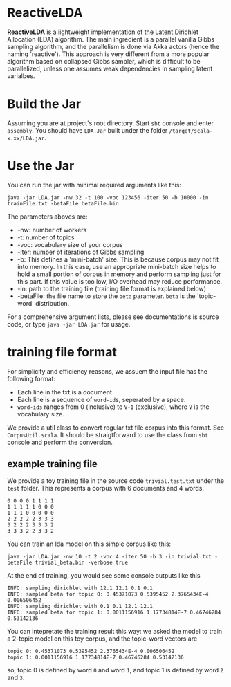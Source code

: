 ReactiveLDA
===========

__ReactiveLDA__ is a lightweight implementation of the Latent Dirichlet Allocation (LDA) algorithm. The main ingredient is a parallel vanilla Gibbs sampling algorithm, and the parallelism is done via Akka actors (hence the naming 'reactive'). This approach is very different from a more popular algorithm based on collapsed Gibbs sampler, which is difficult to be parallelized, unless one assumes weak dependencies in sampling latent varialbes. 

# Build the Jar
Assuming you are at project's root directory. Start `sbt` console and enter `assembly`. You should have `LDA.Jar` built under the folder `/target/scala-x.xx/LDA.jar`.

# Use the Jar
You can run the jar with minimal required arguments like this:
```
java -jar LDA.jar -nw 32 -t 100 -voc 123456 -iter 50 -b 10000 -in trainFile.txt -betaFile betaFile.bin
```

The parameters aboves are:
- -nw: number of workers
- -t: number of topics
- -voc: vocabulary size of your corpus
- -iter: number of iterations of Gibbs sampling
- -b: This defines a 'mini-batch' size. This is because corpus may not fit into memory. In this case, use an appropriate mini-batch size helps to hold a small portion of corpus in memory and perform sampling just for this part. If this value is too low, I/O overhead may reduce performance. 
- -in: path to the training file (training file format is explained below)
- -betaFile: the file name to store the `beta` parameter. `beta` is the 'topic-word' distribution. 

For a comprehensive argument lists, please see documentations is source code, or type `java -jar LDA.jar` for usage. 

# training file format
For simplicity and efficiency reasons, we assuem the input file has the following format:
- Each line in the txt is a document
- Each line is a sequence of `word-id`s, seperated by a space. 
- `word-ids` ranges from 0 (inclusive) to `V-1` (exclusive), where `V` is the vocabulary size. 

We provide a util class to convert regular txt file corpus into this format. See `CorpusUtil.scala`. It should be straigtforward to use the class from `sbt` console and perform the conversion. 

## example training file
We provide a toy training file in the source code `trivial.test.txt` under the `test` folder. This represents a corpus with 6 documents and 4 words.

```
0 0 0 0 1 1 1 1
1 1 1 1 1 0 0 0
1 1 1 0 0 0 0 0
2 2 2 2 2 3 3 3
3 2 2 2 3 3 3 2
3 3 3 2 2 3 3 2
```

You can train an lda model on this simple corpus like this:
```
java -jar LDA.jar -nw 10 -t 2 -voc 4 -iter 50 -b 3 -in trivial.txt -betaFile trivial_beta.bin -verbose true
```
At the end of training, you would see some console outputs like this
```
INFO: sampling dirichlet with 12.1 12.1 0.1 0.1
INFO: sampled beta for topic 0: 0.45371073 0.5395452 2.3765434E-4 0.006506452
INFO: sampling dirichlet with 0.1 0.1 12.1 12.1
INFO: sampled beta for topic 1: 0.0011156916 1.17734814E-7 0.46746284 0.53142136
```

You can intepretate the training result this way: we asked the model to train a 2-topic model on this toy corpus, and the topic-word vectors are 
```
topic 0: 0.45371073 0.5395452 2.3765434E-4 0.006506452
topic 1: 0.0011156916 1.17734814E-7 0.46746284 0.53142136
```
so, topic 0 is defined by word `0` and word `1`, and topic 1 is defined by word `2` and `3`. 





